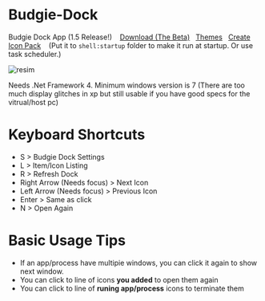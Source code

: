 # Budgie-Dock
Budgie Dock App (1.5 Release!)&nbsp;&nbsp;&nbsp;
<a href="https://github.com/HAKANKOKCU/Budgie-Dock/raw/main/Budgie%20Dock/bin/">Download (The Beta)</a>&nbsp;&nbsp;&nbsp;<a href="https://github.com/HAKANKOKCU/Budgie-Dock/blob/main/Themes.md">Themes</a>&nbsp;&nbsp;&nbsp;<a href="https://github.com/HAKANKOKCU/Budgie-Dock/blob/main/Creating%20icon%20pack.md">Create Icon Pack</a>
&nbsp;&nbsp;&nbsp;(Put it to `shell:startup` folder to make it run at startup. Or use task scheduler.)

![resim](https://user-images.githubusercontent.com/103432992/178206179-061cfa8f-6580-4fc0-b56c-41ce6bd54a2c.png)

Needs .Net Framework 4. Minimum windows version is 7 (There are too much display glitches in xp but still usable if you have good specs for the vitrual/host pc)

# Keyboard Shortcuts
* S > Budgie Dock Settings
* L > Item/Icon Listing
* R > Refresh Dock
* Right Arrow (Needs focus) > Next Icon
* Left Arrow (Needs focus) > Previous Icon
* Enter > Same as click
* N > Open Again

# Basic Usage Tips
* If an app/process have multipie windows, you can click it again to show next window.
* You can click to line of icons **you added** to open them again
* You can click to line of **runing app/process** icons to terminate them
